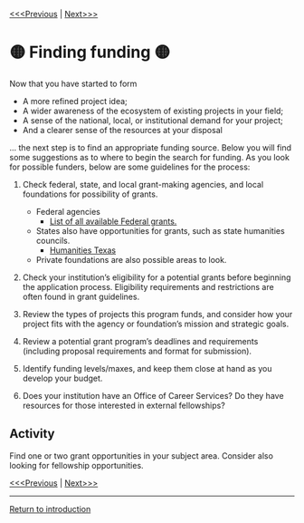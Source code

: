 [<<<Previous](8Partnerships.md) | [Next>>>](10Proposal.md)


# :yellow_circle: Finding funding :yellow_circle:

Now that you have started to form

* A more refined project idea;
* A wider awareness of the ecosystem of existing projects in your field;
* A sense of the national, local, or institutional demand for your project;
* And a clearer sense of the resources at your disposal

... the next step is to find an appropriate funding source. Below you will find some suggestions as to where to begin the search for funding. As you look for possible funders, below are some guidelines for the process:

1. Check federal, state, and local grant-making agencies, and local foundations for possibility of grants.

	* Federal agencies 
		* [List of all available Federal grants.](https://grants.gov)
	* States also have opportunities for grants, such as state humanities councils.
		* [Humanities Texas](https://www.humanitiestexas.org/grants)	 
	* Private foundations are also possible areas to look. 

2. Check your institution’s eligibility for a potential grants before beginning the application process. Eligibility requirements and restrictions are often found in grant guidelines.

3. Review the types of projects this program funds, and consider how your project fits with the agency or foundation’s mission and strategic goals.

4. Review a potential grant program’s deadlines and requirements (including proposal requirements and format for submission).

5. Identify funding levels/maxes, and keep them close at hand as you develop your budget.

6. Does your institution have an Office of Career Services?  Do they have resources for those interested in external fellowships?

## Activity
Find one or two grant opportunities in your subject area. Consider also looking for fellowship opportunities. 

[<<<Previous](8Partnerships.md) | [Next>>>](10Proposal.md)

-----
[Return to introduction](https://github.com/SouthernMethodistUniversity/projectplan)
